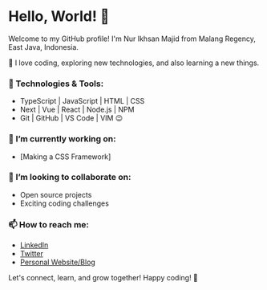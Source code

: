 # Hello, World! 👋

Welcome to my GitHub profile! I'm Nur Ikhsan Majid from Malang Regency, East Java, Indonesia. 

🚀 I love coding, exploring new technologies, and also learning a new things.

### 🔧 Technologies & Tools:
- TypeScript | JavaScript | HTML | CSS
- Next | Vue | React | Node.js | NPM
- Git | GitHub | VS Code | VIM 😉

### 🌱 I’m currently working on:
- [Making a CSS Framework]

### 👯 I’m looking to collaborate on:
- Open source projects
- Exciting coding challenges

### 📫 How to reach me:
- [LinkedIn](https://www.linkedin.com/in/nur-ikhsan-majid-7b61b2291/)
- [Twitter](https://twitter.com/nousantx)
- [Personal Website/Blog](https://www.itsnousantx.web.app)

Let's connect, learn, and grow together! Happy coding! 🚀
